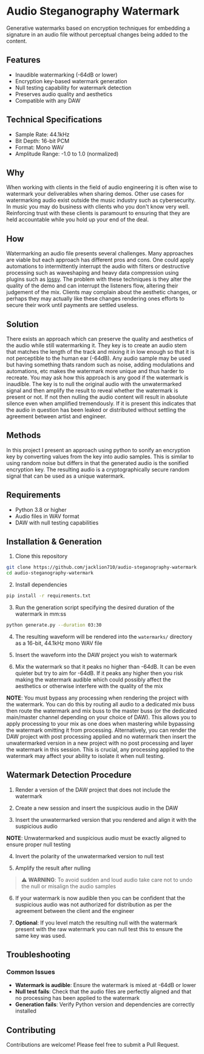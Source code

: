 # Audio Steganography Watermark

Generative watermarks based on encryption techniques for embedding a signature in an audio file without perceptual changes being added to the content. 

## Features
- Inaudible watermarking (-64dB or lower)
- Encryption key-based watermark generation
- Null testing capability for watermark detection
- Preserves audio quality and aesthetics
- Compatible with any DAW

## Technical Specifications
- Sample Rate: 44.1kHz
- Bit Depth: 16-bit PCM
- Format: Mono WAV
- Amplitude Range: -1.0 to 1.0 (normalized)

## Why
When working with clients in the field of audio engineering it is often wise to watermark your deliverables when sharing demos. Other use cases for watermarking audio exist outside the music industry such as cybersecurity. In music you may do business with clients who you don't know very well. Reinforcing trust with these clients is paramount to ensuring that they are held accountable while you hold up your end of the deal.

## How
Watermarking an audio file presents several challenges. Many approaches are viable but each approach has different pros and cons. One could apply automations to intermittently interrupt the audio with filters or destructive processing such as waveshaping and heavy data compression using plugins such as [lossy](https://goodhertz.com/lossy/). The problem with these techniques is they alter the quality of the demo and can interrupt the listeners flow, altering their judgement of the mix. Clients may complain about the aesthetic changes, or perhaps they may actually like these changes rendering ones efforts to secure their work until payments are settled useless. 

## Solution
There exists an approach which can preserve the quality and aesthetics of the audio while still watermarking it. They key is to create an audio stem that matches the length of the track and mixing it in low enough so that it is not perceptible to the human ear (-64dB). Any audio sample may be used but having something thats random such as noise, adding modulations and automations, etc makes the watermark more unique and thus harder to recreate. You may ask how this approach is any good if the watermark is inaudible. The key is to null the original audio with the unwatermarked signal and then amplify the result to reveal whether the watermark is present or not. If not then nulling the audio content will result in absolute silence even when amplified tremendously. If it is present this indicates that the audio in question has been leaked or distributed without settling the agreement between artist and engineer. 

## Methods
In this project I present an approach using python to sonify an encryption key by converting values from the key into audio samples. This is similar to using random noise but differs in that the generated audio is the sonified encryption key. The resulting audio is a cryptographically secure random signal that can be used as a unique watermark.

## Requirements
- Python 3.8 or higher
- Audio files in WAV format
- DAW with null testing capabilities

## Installation & Generation

1. Clone this repository
```bash
git clone https://github.com/jacklion710/audio-steganography-watermark.git
cd audio-steganography-watermark
```

2. Install dependencies
```bash
pip install -r requirements.txt
```

3. Run the generation script specifying the desired duration of the watermark in mm:ss
```bash
python generate.py --duration 03:30
```

4. The resulting waveform will be rendered into the `watermarks/` directory as a 16-bit, 44.1kHz mono WAV file

5. Insert the waveform into the DAW project you wish to watermark

6. Mix the watermark so that it peaks no higher than -64dB. It can be even quieter but try to aim for -64dB. If it peaks any higher then you risk making the watermark audible which could possibly affect the aesthetics or otherwise interfere with the quality of the mix

**NOTE**: You must bypass any processing when rendering the project with the watermark. You can do this by routing all audio to a dedicated mix buss then route the watermark and mix buss to the master buss (or the dedicated main/master channel depending on your choice of DAW). This allows you to apply processing to your mix as one does when mastering while bypassing the watermark omitting it from processing. Alternatively, you can render the DAW project with post processing applied and no watermark then insert the unwatermarked version in a new project with no post processing and layer the watermark in this session. This is crucial, any processing applied to the watermark may affect your ability to isolate it when null testing.

## Watermark Detection Procedure

1. Render a version of the DAW project that does not include the watermark

2. Create a new session and insert the suspicious audio in the DAW

3. Insert the unwatermarked version that you rendered and align it with the suspicious audio

**NOTE**: Unwatermarked and suspicious audio must be exactly aligned to ensure proper null testing

4. Invert the polarity of the unwatermarked version to null test

5. Amplify the result after nulling

> ⚠️ **WARNING**: To avoid sudden and loud audio take care not to undo the null or misalign the audio samples

6. If your watermark is now audible then you can be confident that the suspicious audio was not authorized for distribution as per the agreement between the client and the engineer

7. **Optional**: If you level match the resulting null with the watermark present with the raw watermark you can null test this to ensure the same key was used.

## Troubleshooting

### Common Issues
- **Watermark is audible**: Ensure the watermark is mixed at -64dB or lower
- **Null test fails**: Check that the audio files are perfectly aligned and that no processing has been applied to the watermark
- **Generation fails**: Verify Python version and dependencies are correctly installed

## Contributing
Contributions are welcome! Please feel free to submit a Pull Request.

